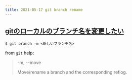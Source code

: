 ```yaml
---
title: 2021-05-17 git branch rename
---
```


## [gitのローカルのブランチ名を変更したい](https://qiita.com/suin/items/96c110b218d919168d64)

```console
$ git branch -m <新しいブランチ名>
```

from `git` help:

> -m, --move
> 
>   Move/rename a branch and the corresponding reflog.

